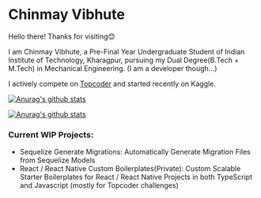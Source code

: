# Chinmay Vibhute

Hello there! Thanks for visiting😊

I am Chinmay Vibhute, a Pre-Final Year Undergraduate Student of Indian Institute of Technology, Kharagpur, pursuing my Dual Degree(B.Tech + M.Tech) in Mechanical Engineering. (I am a developer though...)

I actively compete on [Topcoder](topcoder.com/members/chinvib66/) and started recently on Kaggle.

<section id='stats'>

[![Anurag's github stats](https://github-readme-stats.vercel.app/api?username=chinvib66&theme=vue-dark&count_private=true&hide=stars)](https://github.com/anuraghazra/github-readme-stats)

[![Anurag's github stats](https://github-readme-stats.vercel.app/api/top-langs/?username=chinvib66&theme=vue-dark)](https://github.com/anuraghazra/github-readme-stats)

</section>

### Current WIP Projects:

- Sequelize Generate Migrations: Automatically Generate Migration Files from Sequelize Models
- React / React Native Custom Boilerplates(Private): Custom Scalable Starter Boilerplates for React / React Native Projects in both TypeScript and Javascript (mostly for Topcoder challenges)
